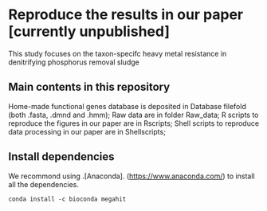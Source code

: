# Reproduce the results in our paper [currently unpublished]
This study focuses on the taxon-specifc heavy metal resistance in denitrifying phosphorus removal sludge

## Main contents in this repository
Home-made functional genes database is deposited in Database filefold (both .fasta, .dmnd and .hmm);
Raw data are in folder Raw_data;
R scripts to reproduce the figures in our paper are in Rscripts;
Shell scripts to reproduce data processing in our paper are in Shellscripts;

## Install dependencies
We recommond using .[Anaconda].
(https://www.anaconda.com/) to install all the dependencies.
```
conda install -c bioconda megahit
```
